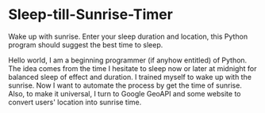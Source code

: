 # Sleep-till-Sunrise-Timer
Wake up with sunrise. Enter your sleep duration and location, this Python program should suggest the best time to sleep.

Hello world, I am a beginning programmer (if anyhow entitled) of Python.
The idea comes from the time I hesitate to sleep now or later at midnight for balanced sleep of effect and duration. I trained myself to wake up with the sunrise. Now I want to automate the process by get the time of sunrise. 
Also, to make it universal, I turn to Google GeoAPI and some website to convert users' location into sunrise time.

